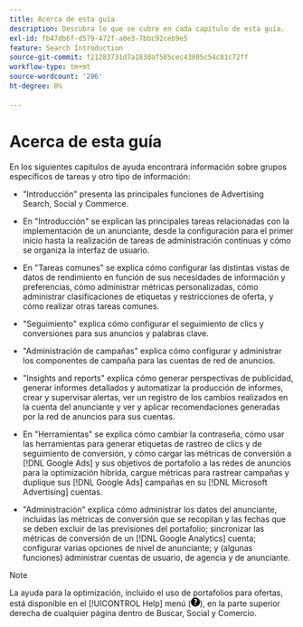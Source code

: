 ```yaml
---
title: Acerca de esta guía
description: Descubra lo que se cubre en cada capítulo de esta guía.
exl-id: fb47db6f-d579-472f-a0e3-7bbc92ceb9e5
feature: Search Introduction
source-git-commit: f21283731d7a1830af585cec43805c54c81c72ff
workflow-type: tm+mt
source-wordcount: '296'
ht-degree: 0%

---
```


# Acerca de esta guía

En los siguientes capítulos de ayuda encontrará información sobre grupos específicos de tareas y otro tipo de información:

* &quot;Introducción&quot; presenta las principales funciones de Advertising Search, Social y Commerce.

* En &quot;Introducción&quot; se explican las principales tareas relacionadas con la implementación de un anunciante, desde la configuración para el primer inicio hasta la realización de tareas de administración continuas y cómo se organiza la interfaz de usuario.

* En &quot;Tareas comunes&quot; se explica cómo configurar las distintas vistas de datos de rendimiento en función de sus necesidades de información y preferencias, cómo administrar métricas personalizadas, cómo administrar clasificaciones de etiquetas y restricciones de oferta, y cómo realizar otras tareas comunes.

* &quot;Seguimiento&quot; explica cómo configurar el seguimiento de clics y conversiones para sus anuncios y palabras clave.

* &quot;Administración de campañas&quot; explica cómo configurar y administrar los componentes de campaña para las cuentas de red de anuncios.

* &quot;Insights and reports&quot; explica cómo generar perspectivas de publicidad, generar informes detallados y automatizar la producción de informes, crear y supervisar alertas, ver un registro de los cambios realizados en la cuenta del anunciante y ver y aplicar recomendaciones generadas por la red de anuncios para sus cuentas.

* En &quot;Herramientas&quot; se explica cómo cambiar la contraseña, cómo usar las herramientas para generar etiquetas de rastreo de clics y de seguimiento de conversión, y cómo cargar las métricas de conversión a [!DNL Google Ads] y sus objetivos de portafolio a las redes de anuncios para la optimización híbrida, cargue métricas para rastrear campañas y duplique sus [!DNL Google Ads] campañas en su [!DNL Microsoft Advertising] cuentas.

* &quot;Administración&quot; explica cómo administrar los datos del anunciante, incluidas las métricas de conversión que se recopilan y las fechas que se deben excluir de las previsiones del portafolio; sincronizar las métricas de conversión de un [!DNL Google Analytics] cuenta; configurar varias opciones de nivel de anunciante; y (algunas funciones) administrar cuentas de usuario, de agencia y de anunciante.

>[!NOTE]
>
>La ayuda para la optimización, incluido el uso de portafolios para ofertas, está disponible en el [!UICONTROL Help] menú (![Menú Ayuda](/help/search-social-commerce/assets/help-main-menu.png "Menú Ayuda")), en la parte superior derecha de cualquier página dentro de Buscar, Social y Comercio.
